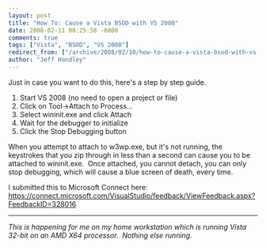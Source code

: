 ```yaml
---
layout: post
title: "How To: Cause a Vista BSOD with VS 2008"
date: 2008-02-11 00:25:58 -0800
comments: true
tags: ["Vista", "BSOD", "VS 2008"]
redirect_from: ["/archive/2008/02/10/how-to-cause-a-vista-bsod-with-vs-2008.aspx/"]
author: "Jeff Handley"
---
```

<!-- more -->
<p>Just in case you want to do this, here's a step by step guide.</p>  <ol>   <li>Start VS 2008 (no need to open a project or file) </li>  <li>Click on Tool-&gt;Attach to Process... </li>  <li>Select wininit.exe and click Attach </li>  <li>Wait for the debugger to initialize </li>  <li>Click the Stop Debugging button </li> </ol>  <p>When you attempt to attach to w3wp.exe, but it's not running, the keystrokes that you zip through in less than a second can cause you to be attached to wininit.exe.  Once attached, you cannot detach, you can only stop debugging, which will cause a blue screen of death, every time.</p>  <p>I submitted this to Microsoft Connect here: <a title="https://connect.microsoft.com/VisualStudio/feedback/ViewFeedback.aspx?FeedbackID=328016" href="https://connect.microsoft.com/VisualStudio/feedback/ViewFeedback.aspx?FeedbackID=328016">https://connect.microsoft.com/VisualStudio/feedback/ViewFeedback.aspx?FeedbackID=328016</a></p>  <p></p><hr />  <p></p>  <p><em>This is happening for me on my home workstation which is running Vista 32-bit on an AMD X64 processor.  Nothing else running.</em></p>

